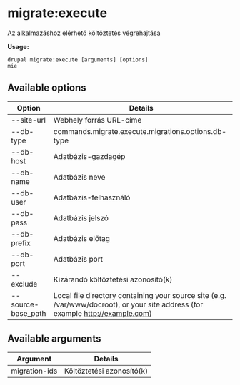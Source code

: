 # migrate:execute
Az alkalmazáshoz elérhető költöztetés végrehajtása

**Usage:**
```
drupal migrate:execute [arguments] [options]
mie
```

## Available options
Option | Details
-------|-------------
--site-url | Webhely forrás URL-címe
--db-type | commands.migrate.execute.migrations.options.db-type
--db-host | Adatbázis-gazdagép
--db-name | Adatbázis neve
--db-user | Adatbázis-felhasználó
--db-pass | Adatbázis jelszó
--db-prefix | Adatbázis előtag
--db-port | Adatbázis port
--exclude | Kizárandó költöztetési azonosító(k)
--source-base_path | Local file directory containing your source site (e.g. /var/www/docroot), or your site address (for example http://example.com)

## Available arguments
Argument | Details
---------|-------------
migration-ids | Költöztetési azonosító(k)
